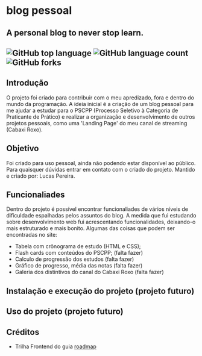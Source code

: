 # blog pessoal
A personal blog to never stop learn.
---
![GitHub top language](https://img.shields.io/github/languages/top/:user/:repo)
![GitHub language count](https://img.shields.io/github/languages/count/:user/:repo)
![GitHub forks](https://img.shields.io/github/forks/:user/:repo)
---
## Introdução
O projeto foi criado para contribuir com o meu apredizado, fora e dentro do mundo da programação. A ideia inicial é a criação de um blog pessoal para me ajudar a estudar para o PSCPP (Processo Seletivo à Categoria de Praticante de Prático) e realizar a organização e desenvolvimento de outros projetos pessoais, como uma 'Landing Page' do meu canal de streaming (Cabaxi Roxo).
## Objetivo
Foi criado para uso pessoal, ainda não podendo estar disponível ao público.
Para quaisquer dúvidas entrar em contato com o criado do projeto.
Mantido e criado por: Lucas Pereira.
## Funcionaliades
Dentro do projeto é possível encontrar funcionaliades de vários níveis de dificuldade espalhadas pelos assuntos do blog. A medida que fui estudando sobre desenvolvimento web fui acrescentando funcionalidades, deixando-o mais estruturado e mais bonito. Algumas das coisas que podem ser encontradas no site:
* Tabela com crônograma de estudo (HTML e CSS);
* Flash cards com conteúdos do PSCPP; (falta fazer)
* Calculo de progressão dos estudos (falta fazer)
* Gráfico de progresso, média das notas (falta fazer)
* Galeria dos distintivos do canal do Cabaxi Roxo (falta fazer)

## Instalação e execução do projeto (projeto futuro)

## Uso do projeto (projeto futuro)
## Créditos
- Trilha Frontend do guia [roadmap](https://roadmap.sh/)